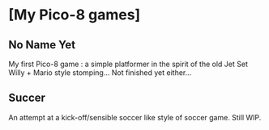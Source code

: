 [My Pico-8 games]
=================

No Name Yet
-----------
My first Pico-8 game : a simple platformer in the spirit of the old Jet Set Willy + Mario style stomping...
Not finished yet either...

Succer
------
An attempt at a kick-off/sensible soccer like style of soccer game.
Still WIP.